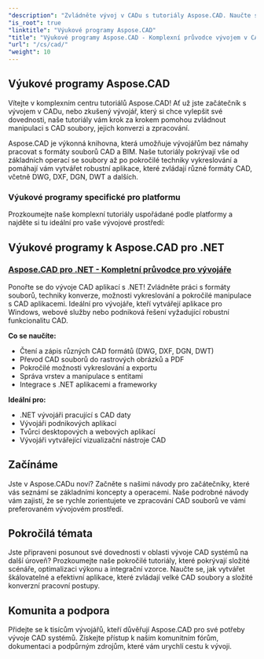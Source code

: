 ```yaml
---
"description": "Zvládněte vývoj v CADu s tutoriály Aspose.CAD. Naučte se vytvářet, převádět a manipulovat s CAD soubory na různých platformách a formátech s využitím komplexních průvodců a příkladů."
"is_root": true
"linktitle": "Výukové programy Aspose.CAD"
"title": "Výukové programy Aspose.CAD - Komplexní průvodce vývojem v CADu"
"url": "/cs/cad/"
"weight": 10
---
```


## Výukové programy Aspose.CAD

Vítejte v komplexním centru tutoriálů Aspose.CAD! Ať už jste začátečník s vývojem v CADu, nebo zkušený vývojář, který si chce vylepšit své dovednosti, naše tutoriály vám krok za krokem pomohou zvládnout manipulaci s CAD soubory, jejich konverzi a zpracování.

Aspose.CAD je výkonná knihovna, která umožňuje vývojářům bez námahy pracovat s formáty souborů CAD a BIM. Naše tutoriály pokrývají vše od základních operací se soubory až po pokročilé techniky vykreslování a pomáhají vám vytvářet robustní aplikace, které zvládají různé formáty CAD, včetně DWG, DXF, DGN, DWT a dalších.

### Výukové programy specifické pro platformu

Prozkoumejte naše komplexní tutoriály uspořádané podle platformy a najděte si tu ideální pro vaše vývojové prostředí:

## Výukové programy k Aspose.CAD pro .NET
### [Aspose.CAD pro .NET - Kompletní průvodce pro vývojáře](./net/)
Ponořte se do vývoje CAD aplikací s .NET! Zvládněte práci s formáty souborů, techniky konverze, možnosti vykreslování a pokročilé manipulace s CAD aplikacemi. Ideální pro vývojáře, kteří vytvářejí aplikace pro Windows, webové služby nebo podniková řešení vyžadující robustní funkcionalitu CAD.

**Co se naučíte:**
- Čtení a zápis různých CAD formátů (DWG, DXF, DGN, DWT)
- Převod CAD souborů do rastrových obrázků a PDF  
- Pokročilé možnosti vykreslování a exportu
- Správa vrstev a manipulace s entitami
- Integrace s .NET aplikacemi a frameworky

**Ideální pro:**
- .NET vývojáři pracující s CAD daty
- Vývojáři podnikových aplikací
- Tvůrci desktopových a webových aplikací
- Vývojáři vytvářející vizualizační nástroje CAD


## Začínáme

Jste v Aspose.CADu noví? Začněte s našimi návody pro začátečníky, které vás seznámí se základními koncepty a operacemi. Naše podrobné návody vám zajistí, že se rychle zorientujete ve zpracování CAD souborů ve vámi preferovaném vývojovém prostředí.

## Pokročilá témata

Jste připraveni posunout své dovednosti v oblasti vývoje CAD systémů na další úroveň? Prozkoumejte naše pokročilé tutoriály, které pokrývají složité scénáře, optimalizaci výkonu a integrační vzorce. Naučte se, jak vytvářet škálovatelné a efektivní aplikace, které zvládají velké CAD soubory a složité konverzní pracovní postupy.

## Komunita a podpora

Přidejte se k tisícům vývojářů, kteří důvěřují Aspose.CAD pro své potřeby vývoje CAD systémů. Získejte přístup k našim komunitním fórům, dokumentaci a podpůrným zdrojům, které vám urychlí cestu k vývoji.